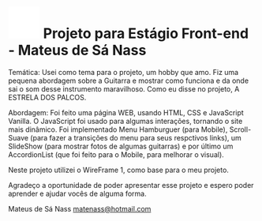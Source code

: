 # <img src="./img/guitarrista.png" alt=""> Projeto para Estágio Front-end - Mateus de Sá Nass

Temática:
Usei como tema para o projeto, um hobby que amo. Fiz uma pequena abordagem sobre a Guitarra e mostrar como funciona e da onde sai o som desse instrumento maravilhoso. Como eu disse no projeto, A ESTRELA DOS PALCOS.

Abordagem:
Foi feito uma página WEB, usando HTML, CSS e JavaScript Vanilla. O JavaScript foi usado para algumas interações, tornando o site mais dinâmico. Foi implementado Menu Hamburguer (para Mobile), Scroll-Suave (para fazer a transições do menu para seus respctivos links), um SlideShow (para mostrar fotos de algumas guitarras) e por último um AccordionList (que foi feito para o Mobile, para melhorar o visual).

Neste projeto utilizei o WireFrame 1, como base para o meu projeto.

Agradeço a oportunidade de poder apresentar esse projeto e espero poder aprender e ajudar vocês de alguma forma.

Mateus de Sá Nass
matenass@hotmail.com



